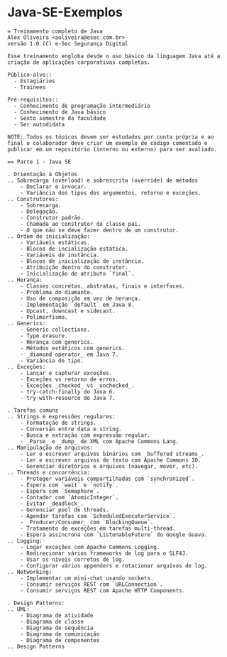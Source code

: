 # Java-SE-Exemplos

	= Treinamento completo de Java
	Alex Oliveira <aoliveira@esec.com.br>
	versão 1.0 (C) e-Sec Segurança Digital
	
	Esse treinamento engloba desde o uso básico da linguagem Java até a criação de aplicações corporativas completas.
	
	Público-alvo::
	  - Estagiários
	  - Trainees
	
	Pré-requisitos::
	  - Conhecimento de programação intermediário
	  - Conhecimento de Java básico
	  - Sexto semestre da faculdade
	  - Ser autodidata
	
	NOTE: Todos os tópicos devem ser estudados por conta própria e ao final o colaborador deve criar um exemplo de código comentado e publicar em um repositório (interno ou externo) para ser avaliado.
	
	== Parte 1 - Java SE
	
	. Orientação à Objetos
	.. Sobrecarga (overload) e sobrescrita (override) de métodos
	    - Declarar e invocar.
	    - Variância dos tipos dos argumentos, retorno e exceções.
	.. Construtores:
	    - Sobrecarga.
	    - Delegação.
	    - Construtor padrão.
	    - Chamada ao construtor da classe pai.
	    - O que não se deve fazer dentro de um construtor.
	.. Ordem de inicialização:
	    - Variáveis estáticas.
	    - Blocos de incialização estática.
	    - Variáveis de instância.
	    - Blocos de inicialização de instância.
	    - Atribuição dentro do construtor.
	    - Inicialização de atributo `final`.
	.. Herança:
	    - Classes concretas, abstratas, finais e interfaces.
	    - Problema do diamante.
	    - Uso de composição em vez de herança.
	    - Implementação `default` em Java 8.
	    - Upcast, downcast e sidecast.
	    - Polimorfismo.
	.. Generics:
	    - Generic collections.
	    - Type erasure.
	    - Herança com generics.
	    - Métodos estáticos com generics.
	    - _diamond operator_ em Java 7.
	    - Variância de tipo.
	.. Exceções:
	    - Lançar e capturar exceções.
	    - Exceções vs retorno de erros.
	    - Exceções _checked_ vs _unchecked_.
	    - try-catch-finally do Java 6.
	    - try-with-resource do Java 7.
	
	. Tarefas comuns
	.. Strings e expressões regulares:
	    - Formatação de strings.
	    - Conversão entre data e string.
	    - Busca e extração com expressão regular.
	    - _Parse_ e _dump_ de XML com Apache Commons Lang.
	.. Manipulação de arquivos:
	    - Ler e escrever arquivos binários com _buffered streams_.
	    - Ler e escrever arquivos de texto com Apache Commons IO.
	    - Gerenciar diretórios e arquivos (navegar, mover, etc).
	.. Threads e concorrência:
	    - Proteger variáveis compartilhadas com `synchronized`.
	    - Espera com `wait` e `notify`.
	    - Espera com `Semaphore`.
	    - Contador com `AtomicInteger`.
	    - Evitar _deadlock_.
	    - Gerenciar pool de threads.
	    - Agendar tarefas com `ScheduledExecutorService`.
	    - _Producer/Consumer_ com `BlockingQueue`.
	    - Tratamento de exceções em tarefas multi-thread.
	    - Espera assíncrona com `ListenableFuture` do Google Guava.
	.. Logging:
	    - Logar exceções com Apache Commons Logging.
	    - Redirecionar vários frameworks de log para o SLF4J.
	    - Usar os níveis corretos de log.
	    - Configurar vários appenders e rotacionar arquivos de log.
	.. Networking:
	    - Implementar um mini-chat usando sockets.
	    - Consumir serviços REST com `URLConnection`.
	    - Consumir serviços REST com Apache HTTP Components.
	
	. Design Patterns:
	.. UML:
	    - Diagrama de atividade
	    - Diagrama de classe
	    - Diagrama de sequência
	    - Diagrama de comunicação
	    - Diagrama de componentes
	.. Design Patterns
